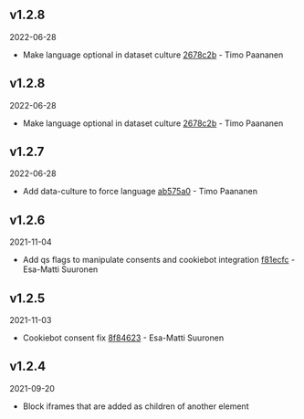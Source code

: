 ## v1.2.8

2022-06-28

-   Make language optional in dataset culture [2678c2b](https://github.com/valu-digital/npm-packages/commit/2678c2b) - Timo Paananen

## v1.2.8

2022-06-28

-   Make language optional in dataset culture [2678c2b](https://github.com/valu-digital/npm-packages/commit/2678c2b) - Timo Paananen

## v1.2.7

2022-06-28

-   Add data-culture to force language [ab575a0](https://github.com/valu-digital/npm-packages/commit/ab575a0) - Timo Paananen

## v1.2.6

2021-11-04

-   Add qs flags to manipulate consents and cookiebot integration [f81ecfc](https://github.com/valu-digital/npm-packages/commit/f81ecfc) - Esa-Matti Suuronen

## v1.2.5

2021-11-03

-   Cookiebot consent fix [8f84623](https://github.com/valu-digital/npm-packages/commit/8f84623) - Esa-Matti Suuronen

## v1.2.4

2021-09-20

-   Block iframes that are added as children of another element
